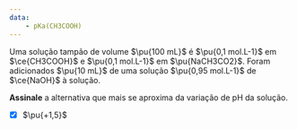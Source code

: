 ```yaml
---
data:
    - pKa(CH3COOH)
---
```



Uma solução tampão de volume $\pu{100 mL}$ é $\pu{0,1 mol.L-1}$ em $\ce{CH3COOH}$ e $\pu{0,1 mol.L-1}$ em $\pu{NaCH3CO2}$. Foram adicionados $\pu{10 mL}$ de uma solução $\pu{0,95 mol.L-1}$ de $\ce{NaOH}$ à solução.

**Assinale** a alternativa que mais se aproxima da variação de pH da solução.

- [x] $\pu{+1,5}$

